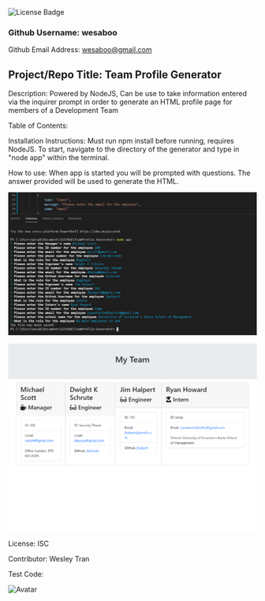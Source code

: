 
![License Badge](https://img.shields.io/badge/License-ISC-green.svg)

### Github Username: wesaboo

Github Email Address: wesaboo@gmail.com

## Project/Repo Title: Team Profile Generator

Description: Powered by NodeJS, Can be use to take information entered via the inquirer prompt in order to generate an HTML profile page for members of a Development Team

Table of Contents: 

Installation Instructions: Must run npm install before running, requires NodeJS. To start, navigate to the directory of the generator and type in "node app" within the terminal.

How to use: When app is started you will be prompted with questions. The answer provided will be used to generate the HTML.

![Screenshot](/asset/screenshot/Terminal.png)

![Screenshot](/asset/screenshot/htmlScreenshot.png)

License: ISC

Contributor: Wesley Tran

Test Code: 

![Avatar](https://avatars0.githubusercontent.com/u/60164964?v=4)
